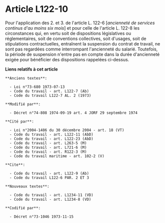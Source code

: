 # Article L122-10

Pour l'application des 2. et 3. de l'article L. 122-6 [*ancienneté de services continus d'au moins six mois*] et pour celle
de l'article L. 122-8 les circonstances qui, en vertu soit de dispositions législatives ou réglementaires, soit de
conventions collectives, soit d'usages, soit de stipulations contractuelles, entraînent la suspension du contrat de travail,
ne sont pas regardées comme interrompant l'ancienneté du salarié. Toutefois, la période de suspension n'entre pas en compte
dans la durée d'ancienneté exigée pour bénéficier des dispositions rappelées ci-dessus.

**Liens relatifs à cet article**

	**Anciens textes**:

	  - Loi n°73-680 1973-07-13
	  - Code du travail - art. L122-7 (Ab)
	  - Code du travail L122-7 AL. 2 (1973)

	**Modifié par**:

	  - Décret n°74-808 1974-09-19 art. 4 JORF 29 septembre 1974

	**Cité par**:

	  - Loi n°2004-1486 du 30 décembre 2004 - art. 18 (VT)
	  - Code du travail - art. L122-11 (AbD)
	  - Code du travail - art. L122-23 (AbD)
	  - Code du travail - art. L263-5 (M)
	  - Code du travail - art. L721-6 (M)
	  - Code du travail - art. R122-3 (M)
	  - Code du travail maritime - art. 102-2 (V)

	**Cite**:

	  - Code du travail - art. L122-9 (Ab)
	  - Code du travail L122-6 PAR. 2 ET 3

	**Nouveaux textes**:

	  - Code du travail - art. L1234-11 (VD)
	  - Code du travail - art. L1234-8 (VD)

	**Codifié par**:

	  - Décret n°73-1046 1973-11-15
